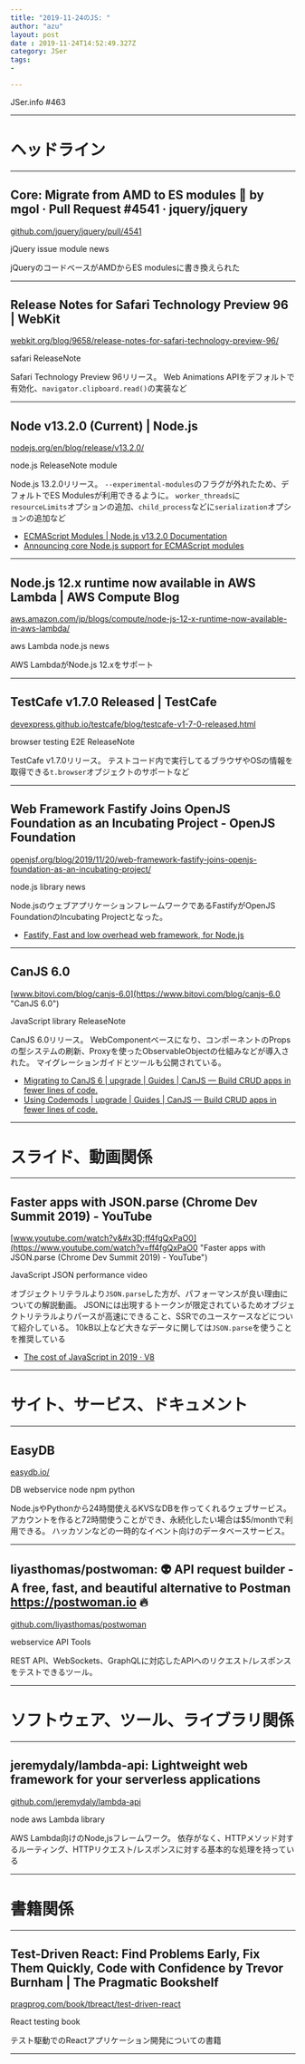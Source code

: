 ```yaml
---
title: "2019-11-24のJS: "
author: "azu"
layout: post
date : 2019-11-24T14:52:49.327Z
category: JSer
tags:
-

---
```


JSer.info #463

----

<h1 class="site-genre">ヘッドライン</h1>

----

## Core: Migrate from AMD to ES modules 🎉 by mgol · Pull Request #4541 · jquery/jquery
[github.com/jquery/jquery/pull/4541](https://github.com/jquery/jquery/pull/4541 "Core: Migrate from AMD to ES modules 🎉 by mgol · Pull Request #4541 · jquery/jquery")
<p class="jser-tags jser-tag-icon"><span class="jser-tag">jQuery</span> <span class="jser-tag">issue</span> <span class="jser-tag">module</span> <span class="jser-tag">news</span></p>

jQueryのコードベースがAMDからES modulesに書き換えられた


----

## Release Notes for Safari Technology Preview 96 | WebKit
[webkit.org/blog/9658/release-notes-for-safari-technology-preview-96/](https://webkit.org/blog/9658/release-notes-for-safari-technology-preview-96/ "Release Notes for Safari Technology Preview 96 | WebKit")
<p class="jser-tags jser-tag-icon"><span class="jser-tag">safari</span> <span class="jser-tag">ReleaseNote</span></p>

Safari Technology Preview 96リリース。
Web Animations APIをデフォルトで有効化、`navigator.clipboard.read()`の実装など


----

## Node v13.2.0 (Current) | Node.js
[nodejs.org/en/blog/release/v13.2.0/](https://nodejs.org/en/blog/release/v13.2.0/ "Node v13.2.0 (Current) | Node.js")
<p class="jser-tags jser-tag-icon"><span class="jser-tag">node.js</span> <span class="jser-tag">ReleaseNote</span> <span class="jser-tag">module</span></p>

Node.js 13.2.0リリース。
`--experimental-modules`のフラグが外れたため、デフォルトでES Modulesが利用できるように。
`worker_threads`に`resourceLimits`オプションの追加、`child_process`などに`serialization`オプションの追加など

- [ECMAScript Modules | Node.js v13.2.0 Documentation](https://nodejs.org/api/esm.html "ECMAScript Modules | Node.js v13.2.0 Documentation")
- [Announcing core Node.js support for ECMAScript modules](https://medium.com/@nodejs/announcing-core-node-js-support-for-ecmascript-modules-c5d6dc29b663 "Announcing core Node.js support for ECMAScript modules")

----

## Node.js 12.x runtime now available in AWS Lambda | AWS Compute Blog
[aws.amazon.com/jp/blogs/compute/node-js-12-x-runtime-now-available-in-aws-lambda/](https://aws.amazon.com/jp/blogs/compute/node-js-12-x-runtime-now-available-in-aws-lambda/ "Node.js 12.x runtime now available in AWS Lambda | AWS Compute Blog")
<p class="jser-tags jser-tag-icon"><span class="jser-tag">aws</span> <span class="jser-tag">Lambda</span> <span class="jser-tag">node.js</span> <span class="jser-tag">news</span></p>

AWS LambdaがNode.js 12.xをサポート


----

## TestCafe v1.7.0 Released | TestCafe
[devexpress.github.io/testcafe/blog/testcafe-v1-7-0-released.html](https://devexpress.github.io/testcafe/blog/testcafe-v1-7-0-released.html "TestCafe v1.7.0 Released | TestCafe")
<p class="jser-tags jser-tag-icon"><span class="jser-tag">browser</span> <span class="jser-tag">testing</span> <span class="jser-tag">E2E</span> <span class="jser-tag">ReleaseNote</span></p>

TestCafe v1.7.0リリース。
テストコード内で実行してるブラウザやOSの情報を取得できる`t.browser`オブジェクトのサポートなど


----

## Web Framework Fastify Joins OpenJS Foundation as an Incubating Project - OpenJS Foundation
[openjsf.org/blog/2019/11/20/web-framework-fastify-joins-openjs-foundation-as-an-incubating-project/](https://openjsf.org/blog/2019/11/20/web-framework-fastify-joins-openjs-foundation-as-an-incubating-project/ "Web Framework Fastify Joins OpenJS Foundation as an Incubating Project - OpenJS Foundation")
<p class="jser-tags jser-tag-icon"><span class="jser-tag">node.js</span> <span class="jser-tag">library</span> <span class="jser-tag">news</span></p>

Node.jsのウェブアプリケーションフレームワークであるFastifyがOpenJS FoundationのIncubating Projectとなった。

- [Fastify, Fast and low overhead web framework, for Node.js](https://www.fastify.io/ "Fastify, Fast and low overhead web framework, for Node.js")

----

## CanJS 6.0
[www.bitovi.com/blog/canjs-6.0](https://www.bitovi.com/blog/canjs-6.0 "CanJS 6.0")
<p class="jser-tags jser-tag-icon"><span class="jser-tag">JavaScript</span> <span class="jser-tag">library</span> <span class="jser-tag">ReleaseNote</span></p>

CanJS 6.0リリース。
WebComponentベースになり、コンポーネントのPropsの型システムの刷新、Proxyを使ったObservableObjectの仕組みなどが導入された。
マイグレーションガイドとツールも公開されている。

- [Migrating to CanJS 6 | upgrade | Guides | CanJS — Build CRUD apps in fewer lines of code.](https://canjs.com/doc/migrate-6.html#MigratetoObservableObjectandObservableArrayformodels "Migrating to CanJS 6 | upgrade | Guides | CanJS — Build CRUD apps in fewer lines of code.")
- [Using Codemods | upgrade | Guides | CanJS — Build CRUD apps in fewer lines of code.](https://canjs.com/doc/guides/upgrade/using-codemods.html "Using Codemods | upgrade | Guides | CanJS — Build CRUD apps in fewer lines of code.")

----
<h1 class="site-genre">スライド、動画関係</h1>

----

## Faster apps with JSON.parse (Chrome Dev Summit 2019) - YouTube
[www.youtube.com/watch?v&#x3D;ff4fgQxPaO0](https://www.youtube.com/watch?v=ff4fgQxPaO0 "Faster apps with JSON.parse (Chrome Dev Summit 2019) - YouTube")
<p class="jser-tags jser-tag-icon"><span class="jser-tag">JavaScript</span> <span class="jser-tag">JSON</span> <span class="jser-tag">performance</span> <span class="jser-tag">video</span></p>

オブジェクトリテラルより`JSON.parse`した方が、パフォーマンスが良い理由についての解説動画。
JSONには出現するトークンが限定されているためオブジェクトリテラルよりパースが高速にできること、SSRでのユースケースなどについて紹介している。
10kB以上など大きなデータに関しては`JSON.parse`を使うことを推奨している

- [The cost of JavaScript in 2019 · V8](https://v8.dev/blog/cost-of-javascript-2019#json "The cost of JavaScript in 2019 · V8")

----
<h1 class="site-genre">サイト、サービス、ドキュメント</h1>

----

## EasyDB
[easydb.io/](https://easydb.io/ "EasyDB")
<p class="jser-tags jser-tag-icon"><span class="jser-tag">DB </span> <span class="jser-tag">webservice</span> <span class="jser-tag"> node</span> <span class="jser-tag">npm</span> <span class="jser-tag">python</span></p>

Node.jsやPythonから24時間使えるKVSなDBを作ってくれるウェブサービス。
アカウントを作ると72時間使うことができ、永続化したい場合は$5/monthで利用できる。
ハッカソンなどの一時的なイベント向けのデータベースサービス。


----

## liyasthomas/postwoman: 👽 API request builder - A free, fast, and beautiful alternative to Postman https://postwoman.io 🔥
[github.com/liyasthomas/postwoman](https://github.com/liyasthomas/postwoman "liyasthomas/postwoman: 👽 API request builder - A free, fast, and beautiful alternative to Postman https://postwoman.io 🔥")
<p class="jser-tags jser-tag-icon"><span class="jser-tag">webservice</span> <span class="jser-tag">API</span> <span class="jser-tag">Tools</span></p>

REST API、WebSockets、GraphQLに対応したAPIへのリクエスト/レスポンスをテストできるツール。


----
<h1 class="site-genre">ソフトウェア、ツール、ライブラリ関係</h1>

----

## jeremydaly/lambda-api: Lightweight web framework for your serverless applications
[github.com/jeremydaly/lambda-api](https://github.com/jeremydaly/lambda-api "jeremydaly/lambda-api: Lightweight web framework for your serverless applications")
<p class="jser-tags jser-tag-icon"><span class="jser-tag"> node</span> <span class="jser-tag">aws</span> <span class="jser-tag">Lambda</span> <span class="jser-tag">library</span></p>

AWS Lambda向けのNode,jsフレームワーク。
依存がなく、HTTPメソッド対するルーティング、HTTPリクエスト/レスポンスに対する基本的な処理を持っている


----
<h1 class="site-genre">書籍関係</h1>

----

## Test-Driven React: Find Problems Early, Fix Them Quickly, Code with Confidence by Trevor Burnham | The Pragmatic Bookshelf
[pragprog.com/book/tbreact/test-driven-react](https://pragprog.com/book/tbreact/test-driven-react "Test-Driven React: Find Problems Early, Fix Them Quickly, Code with Confidence by Trevor Burnham | The Pragmatic Bookshelf")
<p class="jser-tags jser-tag-icon"><span class="jser-tag">React</span> <span class="jser-tag">testing</span> <span class="jser-tag">book</span></p>

テスト駆動でのReactアプリケーション開発についての書籍


----
